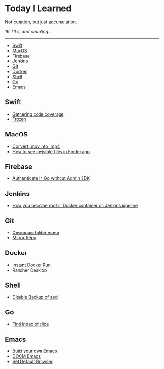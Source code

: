 Today I Learned
==================

Not curation, but just accumulation.

*16 TILs, and counting...*

---

- [Swift](#swift)
- [MacOS](#macoS)
- [Firebase](#firebase)
- [Jenkins](#jenkins)
- [Git](#git)
- [Docker](#docker)
- [Shell](#shell)
- [Go](#go)
- [Emacs](#emacs)

## Swift

- [Gathering code coverage](/swift/gathering-test-coverage.md)
- [Frozen](/swift/frozen.md)

## MacOS

- [Convert .mov into .mp4](/macos/convert-mov-into-mp4.md)
- [How to see invisible files in Finder app](/macos/how-to-see-invisible-files-in-finder-app.md)

## Firebase

- [Authenticate in Go without Admin SDK](/firebase/authenticate-in-go-without-adminsdk.md)

## Jenkins

- [How you become root in Docker container on Jenkins pipeline](/jenkins/how-you-become-root-in-docker-container.md)

## Git

- [Downcase folder name](git/downcase-folder-name.md)
- [Mirror Repo](git/mirror-repo.md)

## Docker

- [Instant Docker Run](docker/instant-docker-run.md)
- [Rancher Desktop](docker/rancher-desktop.md)

## Shell

- [Disable Backup of sed](shell/disable-backup-of-sed.md)

## Go

- [Find index of slice](go/index_of_slice.md)

## Emacs

- [Build your own Emacs](emacs/build_your_own_emacs.md)
- [DOOM Emacs](emacs/doom_emacs.md)
- [Set Default Browser](emacs/set_default_browser.md)
